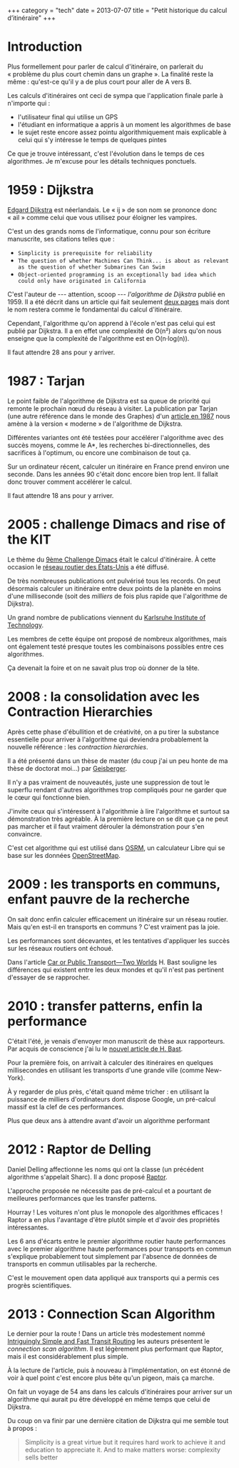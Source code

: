 +++
category = "tech"
date = 2013-07-07
title = "Petit historique du calcul d’itinéraire"
+++

# Introduction

Plus formellement pour parler de calcul d'itinéraire, on parlerait du
« problème du plus court chemin dans un graphe ». La finalité reste la
même : qu'est-ce qu'il y a de plus court pour aller de A vers B.

Les calculs d'itinéraires ont ceci de sympa que l'application finale
parle à n'importe qui :

-   l'utilisateur final qui utilise un GPS
-   l'étudiant en informatique a appris à un moment les algorithmes de
    base
-   le sujet reste encore assez pointu algorithmiquement mais explicable
    à celui qui s'y intéresse le temps de quelques pintes

Ce que je trouve intéressant, c'est l'évolution dans le temps de ces
algorithmes. Je m'excuse pour les détails techniques ponctuels.

# 1959 : Dijkstra

[Edgard Dijkstra](https://en.wikipedia.org/wiki/Edsger_W._Dijkstra) est
néerlandais. Le « ij » de son nom se prononce donc « ail » comme celui
que vous utilisez pour éloigner les vampires.

C'est un des grands noms de l'informatique, connu pour son écriture
manuscrite, ses citations telles que :

-   `Simplicity is prerequisite for reliability`
-   `The question of whether Machines Can Think... is about as relevant as the question of whether Submarines Can Swim`
-   `Object-oriented programming is an exceptionally bad idea which could only have originated in California`

C'est l'auteur de --- attention, scoop --- *l'algorithme de Dijkstra*
publié en 1959. Il a été décrit dans un article qui fait seulement [deux
pages](http://www-m3.ma.tum.de/foswiki/pub/MN0506/WebHome/dijkstra.pdf)
mais dont le nom restera comme le fondamental du calcul d'itinéraire.

Cependant, l'algorithme qu'on apprend à l'école n'est pas celui qui est
publié par Dijkstra. Il a en effet une complexité de O(n²) alors qu'on
nous enseigne que la complexité de l'algorithme est en O(n·log(n)).

Il faut attendre 28 ans pour y arriver.

# 1987 : Tarjan

Le point faible de l'algorithme de Dijkstra est sa queue de priorité qui
remonte le prochain nœud du réseau à visiter. La publication par Tarjan
(une autre référence dans le monde des Graphes) d'un [article en
1987](http://www.cs.princeton.edu/courses/archive/fall03/cs528/handouts/fibonacci%20heaps.pdf)
nous amène à la version « moderne » de l'algorithme de Dijkstra.

Différentes variantes ont été testées pour accélérer l'algorithme avec
des succès moyens, comme le A\*, les recherches bi-directionnelles, des
sacrifices à l'optimum, ou encore une combinaison de tout ça.

Sur un ordinateur récent, calculer un itinéraire en France prend environ
une seconde. Dans les années 90 c'était donc encore bien trop lent. Il
fallait donc trouver comment accélérer le calcul.

Il faut attendre 18 ans pour y arriver.

# 2005 : challenge Dimacs and rise of the KIT

Le thème du [9ème Challenge
Dimacs](http://www.dis.uniroma1.it/challenge9/format.shtml) était le
calcul d'itinéraire. À cette occasion le [réseau routier des
États-Unis](http://www.dis.uniroma1.it/challenge9/download.shtml) a été
diffusé.

De très nombreuses publications ont pulvérisé tous les records. On peut
désormais calculer un itinéraire entre deux points de la planète en
moins d'une milliseconde (soit des *milliers* de fois plus rapide que
l'algorithme de Dijkstra).

Un grand nombre de publications viennent du [Karlsruhe Institute of
Technology](http://i11www.iti.uni-karlsruhe.de/en/projects/route_planning/index).

Les membres de cette équipe ont proposé de nombreux algorithmes, mais
ont également testé presque toutes les combinaisons possibles entre ces
algorithmes.

Ça devenait la foire et on ne savait plus trop où donner de la tête.

# 2008 : la consolidation avec les Contraction Hierarchies

Après cette phase d'ébullition et de créativité, on a pu tirer la
substance essentielle pour arriver à l'algorithme qui deviendra
probablement la nouvelle référence : les *contraction hierarchies*.

Il a été présenté dans un thèse de master (du coup j'ai un peu honte de
ma thèse de doctorat moi...) par
[Geisberger](http://algo2.iti.kit.edu/documents/routeplanning/geisberger_dipl.pdf).

Il n'y a pas vraiment de nouveautés, juste une suppression de tout le
superflu rendant d'autres algorithmes trop compliqués pour ne garder que
le cœur qui fonctionne bien.

J'invite ceux qui s'intéressent à l'algorithmie à lire l'algorithme et
surtout sa démonstration très agréable. À la première lecture on se dit
que ça ne peut pas marcher et il faut vraiment dérouler la démonstration
pour s'en convaincre.

C'est cet algorithme qui est utilisé dans
[OSRM](http://map.project-osrm.org/), un calculateur Libre qui se base
sur les données [OpenStreetMap](http://www.openstreetmap.org).

# 2009 : les transports en communs, enfant pauvre de la recherche

On sait donc enfin calculer efficacement un itinéraire sur un réseau
routier. Mais qu'en est-il en transports en communs ? C'est vraiment pas
la joie.

Les performances sont décevantes, et les tentatives d'appliquer les
succès sur les réseaux routiers ont échoué.

Dans l'article [Car or Public Transport—Two
Worlds](http://link.springer.com/chapter/10.1007/978-3-642-03456-5_24)
H. Bast souligne les différences qui existent entre les deux mondes et
qu'il n'est pas pertinent d'essayer de se rapprocher.

# 2010 : transfer patterns, enfin la performance

C'était l'été, je venais d'envoyer mon manuscrit de thèse aux
rapporteurs. Par acquis de conscience j'ai lu le [nouvel article de H.
Bast](http://ad.informatik.uni-freiburg.de/files/transferpatterns.pdf).

Pour la première fois, on arrivait à calculer des itinéraires en
quelques millisecondes en utilisant les transports d'une grande ville
(comme New-York).

À y regarder de plus près, c'était quand même tricher : en utilisant la
puissance de milliers d'ordinateurs dont dispose Google, un pré-calcul
massif est la clef de ces performances.

Plus que deux ans à attendre avant d'avoir un algorithme performant

2012 : Raptor de Delling
========================

Daniel Delling affectionne les noms qui ont la classe (un précédent
algorithme s'appelait Sharc). Il a donc proposé
[Raptor](http://research.microsoft.com/apps/pubs/default.aspx?id=156567).

L'approche proposée ne nécessite pas de pré-calcul et a pourtant de
meilleures performances que les transfer patterns.

Hourray ! Les voitures n'ont plus le monopole des algorithmes efficaces
! Raptor a en plus l'avantage d'être plutôt simple et d'avoir des
propriétés intéressantes.

Les 6 ans d'écarts entre le premier algorithme routier haute
performances avec le premier algorithme haute performances pour
transports en commun s'explique probablement tout simplement par
l'absence de données de transports en commun utilisables par la
recherche.

C'est le mouvement open data appliqué aux transports qui a permis ces
progrès scientifiques.

2013 : Connection Scan Algorithm
================================

Le dernier pour la route ! Dans un article très modestement nommé
[Intriguingly Simple and Fast Transit
Routing](http://link.springer.com/chapter/10.1007%2F978-3-642-38527-8_6)
les auteurs présentent le *connection scan algorithm*. Il est légèrement
plus performant que Raptor, mais il est considérablement plus simple.

À la lecture de l'article, puis à nouveau à l'implémentation, on est
étonné de voir à quel point c'est encore plus bête qu'un pigeon, mais ça
marche.

On fait un voyage de 54 ans dans les calculs d'itinéraires pour arriver
sur un algorithme qui aurait pu être développé en même temps que celui
de Dijkstra.

Du coup on va finir par une dernière citation de Dijkstra qui me semble
tout à propos :

> Simplicity is a great virtue but it requires hard work to achieve it and education to appreciate it. And to make matters worse: complexity sells better
